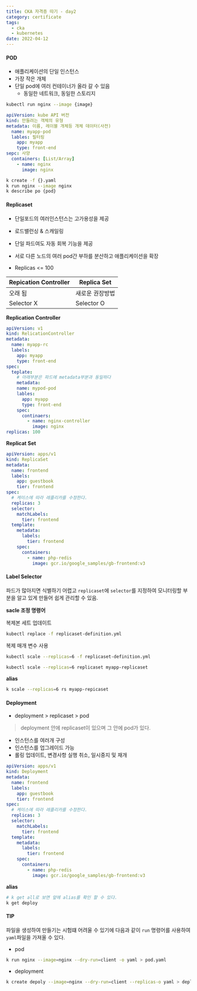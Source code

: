 ```yaml
---
title: CKA 자격증 따기 - day2
category: certificate
tags:
  - cka
  - kubernetes
date: 2022-04-12
---
```


#### POD

- 애플리케이션의 단일 인스턴스
- 가장 작은 개체
- 단일 pod에 여러 컨테이너가 올라 갈 수 있음
  - 동일한 네트워크, 동일한 스토리지

```bash
kubectl run nginx --image {image}
```

```yaml
apiVersion: kube API 버전
kind: 만들려는 객체의 유형
metadata: 이름, 레이블 개체등 개체 데이터(사전)
  name: myapp-pod
  lables: 필터링
    app: myapp
    type: front-end
sepc: 사양
  containers: [List/Array]
    - name: nginx
      image: nginx
```

```bash
k create -f {}.yaml
k run nginx --image nginx
k describe po {pod}
```

#### Replicaset

- 단일포드의 여러인스턴스는 고가용성을 제공

- 로드밸런싱 & 스캐일링
- 단일 파드여도 자동 회복 기능을 제공

- 서로 다른 노드의 여러 pod간 부하를 분산하고 애플리케이션을 확장
- Replicas <= 100

| Repication Controller | Replica Set     |
| --------------------- | --------------- |
| 오래 됨               | 새로운 권장방법 |
| Selector X            | Selector O      |

**Replication Controller**

```yaml
apiVersion: v1
kind: RelicationController
metadata:
  name: myapp-rc
  labels:
    app: myapp
    type: front-end
spec:
  teplate:
    # 아래부분은 파드에 metadata부분과 동일하다
    metadata:
    name: mypod-pod
    lables:
      app: myapp
      type: front-end
    spec:
      continaers:
        - name: nginx-controller
          image: nginx
replicas: 100
```

**Replicat Set**

```yaml
apiVersion: apps/v1
kind: ReplicaSet
metadata:
  name: frontend
  labels:
    app: guestbook
    tier: frontend
spec:
  # 케이스에 따라 레플리카를 수정한다.
  replicas: 3
  selector:
    matchLabels:
      tier: frontend
  template:
    metadata:
      labels:
        tier: frontend
    spec:
      containers:
        - name: php-redis
          image: gcr.io/google_samples/gb-frontend:v3
```

#### Label Selector

파드가 많아지면 식별하기 어렵고 `replicaset`에 `selector`를 지정하여 모니터링할 부분을 알고 있게 만들어 쉽게 관리할 수 있음.

**sacle 조정 명령어**

복제본 세트 업데이트

```bash
kubectl replace -f replicaset-definition.yml
```

복제 매개 변수 사용

```bash
kubectl scale --replicas=6 -f replicaset-definition.yml
```

```bash
kubectl scale --replicas=6 replicaset myapp-replicaset
```

**alias**

```bash
k scale --replicas=6 rs myapp-repicaset
```

#### Deployment

- deployment > replicaset > pod

> deployment 안에 replicaset이 있으며 그 안에 pod가 있다.

- 인스턴스를 여러개 구성
- 인스턴스를 업그레이드 가능
- 롤링 업데이트, 변경사항 실행 취소, 일시중지 및 재개

```yaml
apiVersion: apps/v1
kind: Deployment
metadata:
  name: frontend
  labels:
    app: guestbook
    tier: frontend
spec:
  # 케이스에 따라 레플리카를 수정한다.
  replicas: 3
  selector:
    matchLabels:
      tier: frontend
  template:
    metadata:
      labels:
        tier: frontend
    spec:
      containers:
        - name: php-redis
          image: gcr.io/google_samples/gb-frontend:v3
```

**alias**

```bash
# k get all로 보면 앞에 alias를 확인 할 수 있다.
k get deploy
```

#### TIP

파일을 생성하여 만들기는 시험떄 어려울 수 있기에 다음과 같이 `run` 명령어를 사용하여 `yaml`파일을 가져올 수 있다.

- pod

```bash
k run nginx --image=nginx --dry-run=client -o yaml > pod.yaml
```

- deployment

```bash
k create depoly --image=nginx --dry-run=client --replicas-o yaml > deploy_sample.yaml
```
